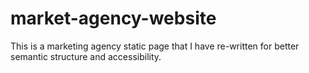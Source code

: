 # market-agency-website
This is a marketing agency static page that I have re-written for  better semantic structure and accessibility. 
